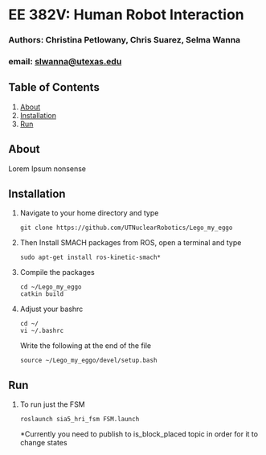 # EE 382V: Human Robot Interaction

### Authors: Christina Petlowany, Chris Suarez, Selma Wanna
### email: slwanna@utexas.edu

## Table of Contents
1. [About](#about)
2. [Installation](#installation)
3. [Run](#run)

## About
Lorem Ipsum nonsense

## Installation
1. Navigate to your home directory and type
    ```
    git clone https://github.com/UTNuclearRobotics/Lego_my_eggo
    ```

2. Then Install SMACH packages from ROS, open a terminal and type
    ```
    sudo apt-get install ros-kinetic-smach*
    ```

3. Compile the packages
    ```
    cd ~/Lego_my_eggo
    catkin build
    ```

4. Adjust your bashrc
    ```
    cd ~/
    vi ~/.bashrc
    ```
   Write the following at the end of the file
   ```
   source ~/Lego_my_eggo/devel/setup.bash
   ```
## Run
1. To run just the FSM
    ```
    roslaunch sia5_hri_fsm FSM.launch
    ```
    *Currently you need to publish to is_block_placed topic in order for it to
    change states
